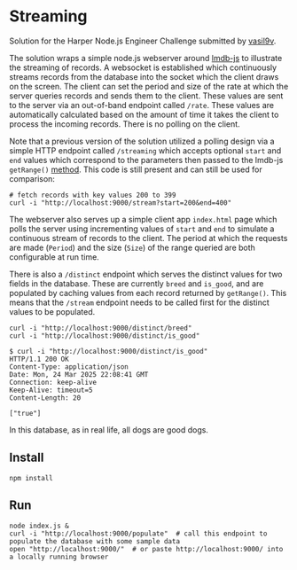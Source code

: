 # Streaming

Solution for the Harper Node.js Engineer Challenge submitted by [vasil9v](https://github.com/vasil9v).

The solution wraps a simple node.js webserver around [lmdb-js](https://github.com/kriszyp/lmdb-js) to illustrate the streaming of records. A websocket is established which continuously streams records from the database into the socket which the client draws on the screen. The client can set the period and size of the rate at which the server queries records and sends them to the client. These values are sent to the server via an out-of-band endpoint called `/rate`. These values are automatically calculated based on the amount of time it takes the client to process the incoming records. There is no polling on the client.

Note that a previous version of the solution utilized a polling design via a simple HTTP endpoint called `/streaming` which accepts optional `start` and `end` values which correspond to the parameters then passed to the lmdb-js `getRange()` [method](https://github.com/kriszyp/lmdb-js?tab=readme-ov-file#dbgetrangeoptions-rangeoptions-iterable-key-value-buffer-). This code is still present and can still be used for comparison:

```
# fetch records with key values 200 to 399
curl -i "http://localhost:9000/stream?start=200&end=400"
```

The webserver also serves up a simple client app `index.html` page which polls the server using incrementing values of `start` and `end` to simulate a continuous stream of records to the client. The period at which the requests are made (`Period`) and the size (`Size`) of the range queried are both configurable at run time.

There is also a `/distinct` endpoint which serves the distinct values for two fields in the database. These are currently `breed` and `is_good`, and are populated by caching values from each record returned by `getRange()`. This means that the `/stream` endpoint needs to be called first for the distinct values to be populated.

```
curl -i "http://localhost:9000/distinct/breed"
curl -i "http://localhost:9000/distinct/is_good"

$ curl -i "http://localhost:9000/distinct/is_good"
HTTP/1.1 200 OK
Content-Type: application/json
Date: Mon, 24 Mar 2025 22:08:41 GMT
Connection: keep-alive
Keep-Alive: timeout=5
Content-Length: 20

["true"]
```
In this database, as in real life, all dogs are good dogs.

## Install

```
npm install
```

## Run

```
node index.js &
curl -i "http://localhost:9000/populate"  # call this endpoint to populate the database with some sample data
open "http://localhost:9000/"  # or paste http://localhost:9000/ into a locally running browser
```
